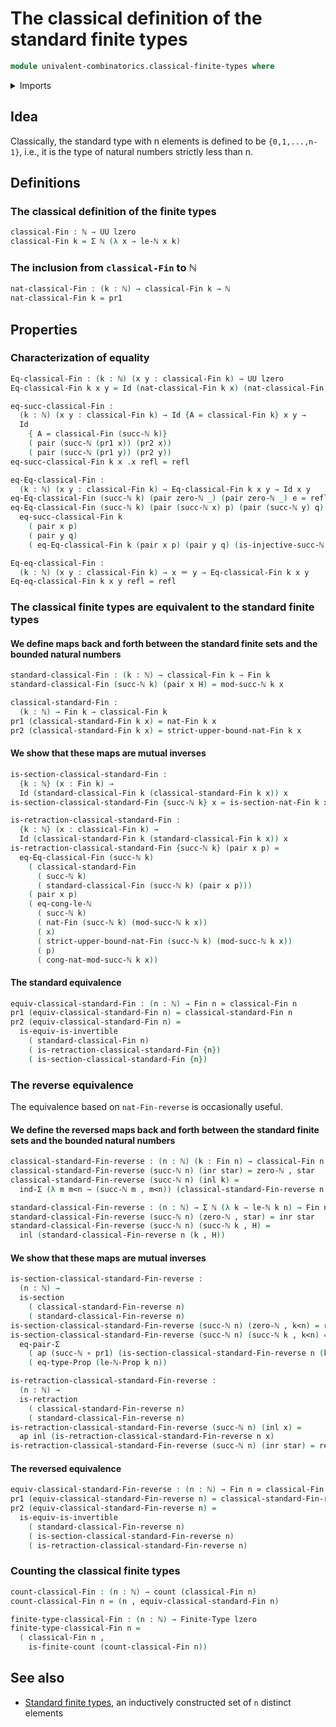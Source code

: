 # The classical definition of the standard finite types

```agda
module univalent-combinatorics.classical-finite-types where
```

<details><summary>Imports</summary>

```agda
open import elementary-number-theory.congruence-natural-numbers
open import elementary-number-theory.modular-arithmetic-standard-finite-types
open import elementary-number-theory.natural-numbers
open import elementary-number-theory.strict-inequality-natural-numbers

open import foundation.action-on-identifications-functions
open import foundation.coproduct-types
open import foundation.dependent-pair-types
open import foundation.equality-dependent-pair-types
open import foundation.equivalences
open import foundation.function-types
open import foundation.identity-types
open import foundation.propositions
open import foundation.retractions
open import foundation.sections
open import foundation.unit-type
open import foundation.universe-levels

open import univalent-combinatorics.counting
open import univalent-combinatorics.finite-types
open import univalent-combinatorics.standard-finite-types
```

</details>

## Idea

Classically, the standard type with n elements is defined to be `{0,1,...,n-1}`,
i.e., it is the type of natural numbers strictly less than n.

## Definitions

### The classical definition of the finite types

```agda
classical-Fin : ℕ → UU lzero
classical-Fin k = Σ ℕ (λ x → le-ℕ x k)
```

### The inclusion from `classical-Fin` to ℕ

```agda
nat-classical-Fin : (k : ℕ) → classical-Fin k → ℕ
nat-classical-Fin k = pr1
```

## Properties

### Characterization of equality

```agda
Eq-classical-Fin : (k : ℕ) (x y : classical-Fin k) → UU lzero
Eq-classical-Fin k x y = Id (nat-classical-Fin k x) (nat-classical-Fin k y)

eq-succ-classical-Fin :
  (k : ℕ) (x y : classical-Fin k) → Id {A = classical-Fin k} x y →
  Id
    { A = classical-Fin (succ-ℕ k)}
    ( pair (succ-ℕ (pr1 x)) (pr2 x))
    ( pair (succ-ℕ (pr1 y)) (pr2 y))
eq-succ-classical-Fin k x .x refl = refl

eq-Eq-classical-Fin :
  (k : ℕ) (x y : classical-Fin k) → Eq-classical-Fin k x y → Id x y
eq-Eq-classical-Fin (succ-ℕ k) (pair zero-ℕ _) (pair zero-ℕ _) e = refl
eq-Eq-classical-Fin (succ-ℕ k) (pair (succ-ℕ x) p) (pair (succ-ℕ y) q) e =
  eq-succ-classical-Fin k
    ( pair x p)
    ( pair y q)
    ( eq-Eq-classical-Fin k (pair x p) (pair y q) (is-injective-succ-ℕ e))

Eq-eq-classical-Fin :
  (k : ℕ) (x y : classical-Fin k) → x ＝ y → Eq-classical-Fin k x y
Eq-eq-classical-Fin k x y refl = refl
```

### The classical finite types are equivalent to the standard finite types

#### We define maps back and forth between the standard finite sets and the bounded natural numbers

```agda
standard-classical-Fin : (k : ℕ) → classical-Fin k → Fin k
standard-classical-Fin (succ-ℕ k) (pair x H) = mod-succ-ℕ k x

classical-standard-Fin :
  (k : ℕ) → Fin k → classical-Fin k
pr1 (classical-standard-Fin k x) = nat-Fin k x
pr2 (classical-standard-Fin k x) = strict-upper-bound-nat-Fin k x
```

#### We show that these maps are mutual inverses

```agda
is-section-classical-standard-Fin :
  {k : ℕ} (x : Fin k) →
  Id (standard-classical-Fin k (classical-standard-Fin k x)) x
is-section-classical-standard-Fin {succ-ℕ k} x = is-section-nat-Fin k x

is-retraction-classical-standard-Fin :
  {k : ℕ} (x : classical-Fin k) →
  Id (classical-standard-Fin k (standard-classical-Fin k x)) x
is-retraction-classical-standard-Fin {succ-ℕ k} (pair x p) =
  eq-Eq-classical-Fin (succ-ℕ k)
    ( classical-standard-Fin
      ( succ-ℕ k)
      ( standard-classical-Fin (succ-ℕ k) (pair x p)))
    ( pair x p)
    ( eq-cong-le-ℕ
      ( succ-ℕ k)
      ( nat-Fin (succ-ℕ k) (mod-succ-ℕ k x))
      ( x)
      ( strict-upper-bound-nat-Fin (succ-ℕ k) (mod-succ-ℕ k x))
      ( p)
      ( cong-nat-mod-succ-ℕ k x))
```

#### The standard equivalence

```agda
equiv-classical-standard-Fin : (n : ℕ) → Fin n ≃ classical-Fin n
pr1 (equiv-classical-standard-Fin n) = classical-standard-Fin n
pr2 (equiv-classical-standard-Fin n) =
  is-equiv-is-invertible
    ( standard-classical-Fin n)
    ( is-retraction-classical-standard-Fin {n})
    ( is-section-classical-standard-Fin {n})
```

### The reverse equivalence

The equivalence based on `nat-Fin-reverse` is occasionally useful.

#### We define the reversed maps back and forth between the standard finite sets and the bounded natural numbers

```agda
classical-standard-Fin-reverse : (n : ℕ) (k : Fin n) → classical-Fin n
classical-standard-Fin-reverse (succ-ℕ n) (inr star) = zero-ℕ , star
classical-standard-Fin-reverse (succ-ℕ n) (inl k) =
  ind-Σ (λ m m<n → (succ-ℕ m , m<n)) (classical-standard-Fin-reverse n k)

standard-classical-Fin-reverse : (n : ℕ) → Σ ℕ (λ k → le-ℕ k n) → Fin n
standard-classical-Fin-reverse (succ-ℕ n) (zero-ℕ , star) = inr star
standard-classical-Fin-reverse (succ-ℕ n) (succ-ℕ k , H) =
  inl (standard-classical-Fin-reverse n (k , H))
```

#### We show that these maps are mutual inverses

```agda
is-section-classical-standard-Fin-reverse :
  (n : ℕ) →
  is-section
    ( classical-standard-Fin-reverse n)
    ( standard-classical-Fin-reverse n)
is-section-classical-standard-Fin-reverse (succ-ℕ n) (zero-ℕ , k<n) = refl
is-section-classical-standard-Fin-reverse (succ-ℕ n) (succ-ℕ k , k<n) =
  eq-pair-Σ
    ( ap (succ-ℕ ∘ pr1) (is-section-classical-standard-Fin-reverse n (k , k<n)))
    ( eq-type-Prop (le-ℕ-Prop k n))

is-retraction-classical-standard-Fin-reverse :
  (n : ℕ) →
  is-retraction
    ( classical-standard-Fin-reverse n)
    ( standard-classical-Fin-reverse n)
is-retraction-classical-standard-Fin-reverse (succ-ℕ n) (inl x) =
  ap inl (is-retraction-classical-standard-Fin-reverse n x)
is-retraction-classical-standard-Fin-reverse (succ-ℕ n) (inr star) = refl
```

#### The reversed equivalence

```agda
equiv-classical-standard-Fin-reverse : (n : ℕ) → Fin n ≃ classical-Fin n
pr1 (equiv-classical-standard-Fin-reverse n) = classical-standard-Fin-reverse n
pr2 (equiv-classical-standard-Fin-reverse n) =
  is-equiv-is-invertible
    ( standard-classical-Fin-reverse n)
    ( is-section-classical-standard-Fin-reverse n)
    ( is-retraction-classical-standard-Fin-reverse n)
```

### Counting the classical finite types

```agda
count-classical-Fin : (n : ℕ) → count (classical-Fin n)
count-classical-Fin n = (n , equiv-classical-standard-Fin n)

finite-type-classical-Fin : (n : ℕ) → Finite-Type lzero
finite-type-classical-Fin n =
  ( classical-Fin n ,
    is-finite-count (count-classical-Fin n))
```

## See also

- [Standard finite types](univalent-combinatorics.classical-finite-types.md), an
  inductively constructed set of `n` distinct elements
